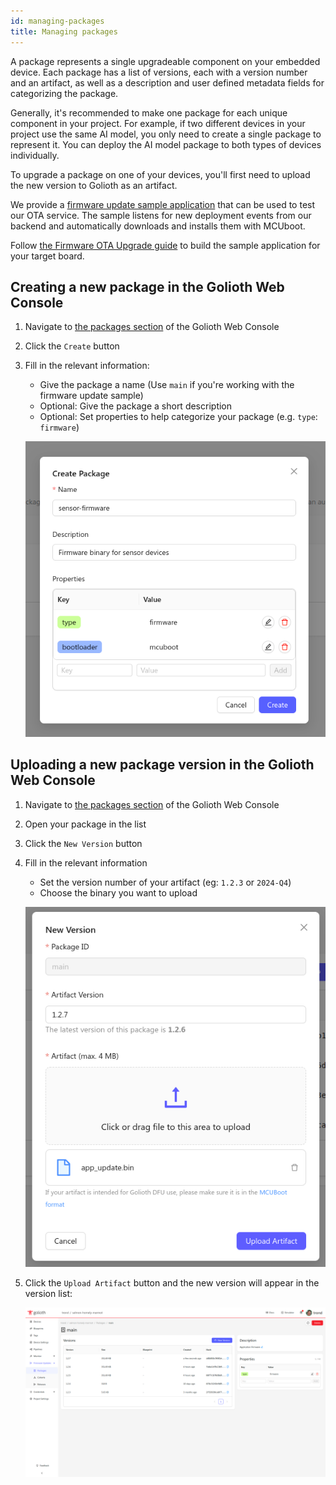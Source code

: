 ```yaml
---
id: managing-packages
title: Managing packages
---
```


A package represents a single upgradeable component on your embedded device.
Each package has a list of versions, each with a version number and an artifact,
as well as a description and user defined metadata fields for categorizing the
package.

Generally, it's recommended to make one package for each unique component in
your project. For example, if two different devices in your project use the same
AI model, you only need to create a single package to represent it. You can
deploy the AI model package to both types of devices individually.

To upgrade a package on one of your devices, you'll first need to upload the new
version to Golioth as an artifact.

We provide a [firmware update sample
application](https://github.com/golioth/golioth-firmware-sdk/tree/main/examples/zephyr/fw_update)
that can be used to test our OTA service. The sample listens for new deployment
events from our backend and automatically downloads and installs them with
MCUboot.

Follow [the Firmware OTA Upgrade
guide](/firmware/golioth-firmware-sdk/firmware-upgrade/firmware-upgrade) to
build the sample application for your target board.

## Creating a new package in the Golioth Web Console

1. Navigate to [the packages section](https://console.golioth.io/packages) of
   the Golioth Web Console
2. Click the `Create` button
3. Fill in the relevant information:
    - Give the package a name (Use `main` if you're working with the firmware
      update sample)
    - Optional: Give the package a short description
    - Optional: Set properties to help categorize your package (e.g. `type`:
      `firmware`)

    ![Creating a package](./assets/web-console-create-package.png)

## Uploading a new package version in the Golioth Web Console

1. Navigate to [the packages section](https://console.golioth.io/packages) of
   the Golioth Web Console
2. Open your package in the list
3. Click the `New Version` button
4. Fill in the relevant information
    - Set the version number of your artifact (eg: `1.2.3` or `2024-Q4`)
    - Choose the binary you want to upload

    ![Creating an Artifact](./assets/web-console-create-artifact.png)

5. Click the `Upload Artifact` button and the new version will appear in the
   version list:

    ![Version list](./assets/web-console-artifact-list.png)
